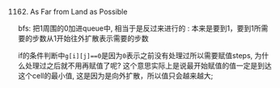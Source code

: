 1162. As Far from Land as Possible

bfs: 把1周围的0加进queue中, 相当于是反过来进行的 : 本来是要到1，要到1所需要的步数从1开始往外扩散表示需要的步数

if的条件判断中```g[i][j]==0```是因为```0```表示之前没有处理过所以需要赋值steps, 为什么处理过之后就不用再赋值了呢?
这个意思实际上是说最开始赋值的值一定是到达这个cell的最小值, 这是因为是向外扩散，所以值只会越来越大;
